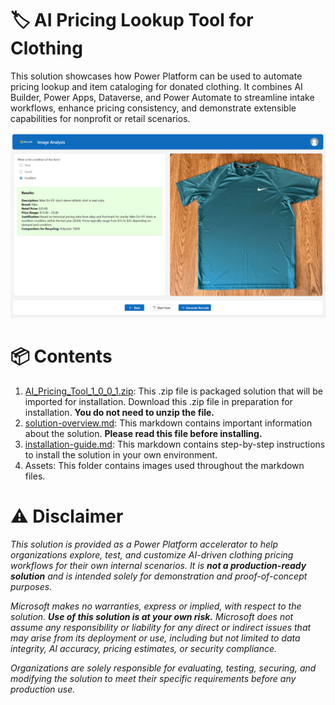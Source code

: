 # 🏷️ AI Pricing Lookup Tool for Clothing
This solution showcases how Power Platform can be used to automate pricing lookup and item cataloging for donated clothing. It combines AI Builder, Power Apps, Dataverse, and Power Automate to streamline intake workflows, enhance pricing consistency, and demonstrate extensible capabilities for nonprofit or retail scenarios.

![image](/assets/PP-AI-Pricing-Tool.png)


# 📦 Contents
1. [AI_Pricing_Tool_1_0_0_1.zip](/Power-Platform/Solution-Accelerators/AI-Pricing-Tool/AI_Pricing_Tool_1_0_0_1.zip): This .zip file is packaged solution that will be imported for installation. Download this .zip file in preparation for installation. **You do not need to unzip the file.**
2. [solution-overview.md](/Power-Platform/Solution-Accelerators/AI-Pricing-Tool/solution-overview.md): This markdown contains important information about the solution. **Please read this file before installing.**
3. [installation-guide.md](Power-Platform/Solution-Accelerators/AI-Pricing-Tool/installation-guide.md): This markdown contains step-by-step instructions to install the solution in your own environment.
4. Assets: This folder contains images used throughout the markdown files.

   
# ⚠️ Disclaimer 
*This solution is provided as a Power Platform accelerator to help organizations explore, test, and customize AI-driven clothing pricing workflows for their own internal scenarios. It is **not a production-ready solution** and is intended solely for demonstration and proof-of-concept purposes.*

*Microsoft makes no warranties, express or implied, with respect to the solution. **Use of this solution is at your own risk.** Microsoft does not assume any responsibility or liability for any direct or indirect issues that may arise from its deployment or use, including but not limited to data integrity, AI accuracy, pricing estimates, or security compliance.*

*Organizations are solely responsible for evaluating, testing, securing, and modifying the solution to meet their specific requirements before any production use.*
